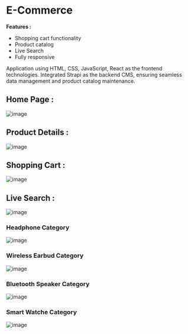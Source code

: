 # E-Commerce
**Features :**
- Shopping cart functionality​
- Product catalog​
- Live Search​
- Fully responsive​

Application using HTML, CSS, JavaScript, React as the frontend technologies. Integrated Strapi as the backend CMS, ensuring seamless data management and product catalog maintenance. ​

## Home Page :
![image](https://github.com/AnchalSharma20/E-Commerce/assets/113786234/62b91f8c-3110-4fbd-800d-b566e6511d8b)

## Product Details :
![image](https://github.com/AnchalSharma20/E-Commerce/assets/113786234/15ae526a-f760-472e-b87d-d7954df28eb7)

## Shopping Cart :
![image](https://github.com/AnchalSharma20/E-Commerce/assets/113786234/8f552925-401a-4502-a93d-2b54222c196a)


## Live Search :
![image](https://github.com/AnchalSharma20/E-Commerce/assets/113786234/a816b560-48e7-4642-bf42-a3a9b16cfade)


### Headphone Category
![image](https://github.com/AnchalSharma20/E-Commerce/assets/113786234/8a053503-4925-4c3b-bf93-8a89bc4acaa3)


### Wireless Earbud Category
![image](https://github.com/AnchalSharma20/E-Commerce/assets/113786234/79d02b5f-6702-4bbb-b408-17ca17efc806)


### Bluetooth Speaker Category
![image](https://github.com/AnchalSharma20/E-Commerce/assets/113786234/604388fe-3963-407f-bf0a-6f934a3ee896)


### Smart Watche Category
![image](https://github.com/AnchalSharma20/E-Commerce/assets/113786234/e47f2ba3-bcef-49f7-b508-56085ae92bda)


